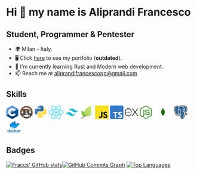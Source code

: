 # Hi 👋 my name is Aliprandi Francesco

## Student, Programmer & Pentester

- 🌍 Milan - Italy.
- 🖥️ Click [here](https://aliprandi-francesco-portfolio.herokuapp.com) to see my portfolio (**outdated**).
- 🚀 I'm currently learning Rust and Modern web development.
- 📫 Reach me at aliprandifrancescopp@gmail.com

## Skills

<span><img src="./imgs/c.png" height="36" alt="C"/></span>
<span><img src="./imgs/rust.png" height="36" alt="Rust"/></span>
<span><img src="./imgs/python.png" height="36" alt="Python"/></span>
<span><img src="./imgs/react.png" height="36" alt="React"/></span>
<span><img src="./imgs/tailwind.png" height="36" alt="Tailwind"/></span>
<span><img src="./imgs/leaflet.png" height="36" alt="LeafletJS"/></span>
<span><img src="./imgs/javascript.png" height="36" alt="JavaScript"/></span>
<span><img src="./imgs/typescript.png" height="36" alt="TypeScript"/></span>
<span><img src="./imgs/express.png" height="36" alt="Express"/></span>
<span><img src="./imgs/node.png" height="36" alt="NodeJS"/></span>
<span><img src="./imgs/mongodb.png" height="36" alt="Mongodb"/></span>
<span><img src="./imgs/postgres.png" height="36" alt="Postgres"/></span>
<span><img src="./imgs/docker.png" height="36" alt="Docker"/></span>

## Badges

<a href="https://github.com/Fraccs"><img src="https://github-readme-stats.vercel.app/api?username=Fraccs&show_icons=true&hide=&count_private=true&title_color=0891b2&text_color=ffffff&icon_color=0891b2&bg_color=1c1917&hide_border=true&show_icons=true" alt="Fraccs' GitHub stats"/></a><a href="https://github.com/Fraccs"><img src="https://activity-graph.herokuapp.com/graph?username=Fraccs&bg_color=1c1917&color=ffffff&line=0891b2&point=ffffff&area_color=1c1917&area=true&hide_border=true&custom_title=GitHub%20Commits%20Graph" alt="GitHub Commits Graph"/></a>
<a href="https://github.com/Fraccs"><img src="https://github-readme-stats.vercel.app/api/top-langs/?username=Fraccs&langs_count=5&title_color=0891b2&text_color=ffffff&icon_color=0891b2&bg_color=1c1917&hide_border=true&locale=en&custom_title=Top%205%20Public%20Languages" alt="Top Languages"/></a>

